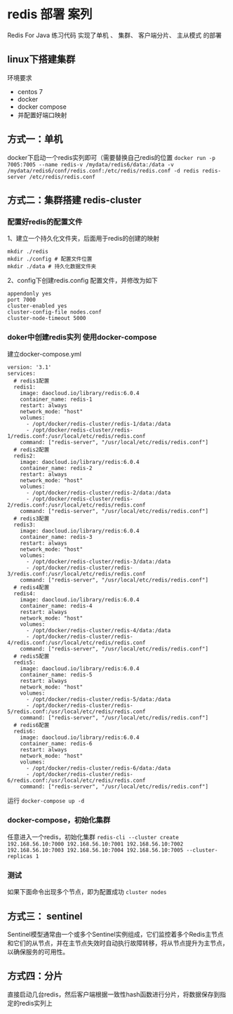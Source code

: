 # redis 部署 案列

Redis For Java 练习代码 
实现了单机 、 集群、 客户端分片、 主从模式 的部署
## linux下搭建集群

环境要求

- centos 7 
- docker
- docker compose
- 并配置好端口映射
## 方式一：单机
docker下启动一个redis实列即可（需要替换自己redis的位置
`docker run -p 7005:7005 --name redis-v /mydata/redis6/data:/data -v /mydata/redis6/conf/redis.conf:/etc/redis/redis.conf -d redis redis-server /etc/redis/redis.conf`
## 方式二：集群搭建 redis-cluster
### 配置好redis的配置文件
1、建立一个持久化文件夹，后面用于redis的创建的映射
```shell
mkdir ./redis
mkdir ./config # 配置文件位置
mkdir ./data # 持久化数据文件夹
```
2、config下创建redis.config 配置文件，并修改为如下
```
appendonly yes
port 7000
cluster-enabled yes
cluster-config-file nodes.conf
cluster-node-timeout 5000
```

### doker中创建redis实列 使用docker-compose
建立docker-compose.yml
```shell
version: '3.1'
services:
  # redis1配置
  redis1:
    image: daocloud.io/library/redis:6.0.4
    container_name: redis-1
    restart: always
    network_mode: "host"
    volumes:
      - /opt/docker/redis-cluster/redis-1/data:/data
      - /opt/docker/redis-cluster/redis-1/redis.conf:/usr/local/etc/redis/redis.conf
    command: ["redis-server", "/usr/local/etc/redis/redis.conf"]
  # redis2配置
  redis2:
    image: daocloud.io/library/redis:6.0.4
    container_name: redis-2
    restart: always
    network_mode: "host"
    volumes:
      - /opt/docker/redis-cluster/redis-2/data:/data
      - /opt/docker/redis-cluster/redis-2/redis.conf:/usr/local/etc/redis/redis.conf
    command: ["redis-server", "/usr/local/etc/redis/redis.conf"]
  # redis3配置
  redis3:
    image: daocloud.io/library/redis:6.0.4
    container_name: redis-3
    restart: always
    network_mode: "host"
    volumes:
      - /opt/docker/redis-cluster/redis-3/data:/data
      - /opt/docker/redis-cluster/redis-3/redis.conf:/usr/local/etc/redis/redis.conf
    command: ["redis-server", "/usr/local/etc/redis/redis.conf"]
  # redis4配置
  redis4:
    image: daocloud.io/library/redis:6.0.4
    container_name: redis-4
    restart: always
    network_mode: "host"
    volumes:
      - /opt/docker/redis-cluster/redis-4/data:/data
      - /opt/docker/redis-cluster/redis-4/redis.conf:/usr/local/etc/redis/redis.conf
    command: ["redis-server", "/usr/local/etc/redis/redis.conf"]
  # redis5配置
  redis5:
    image: daocloud.io/library/redis:6.0.4
    container_name: redis-5
    restart: always
    network_mode: "host"
    volumes:
      - /opt/docker/redis-cluster/redis-5/data:/data
      - /opt/docker/redis-cluster/redis-5/redis.conf:/usr/local/etc/redis/redis.conf
    command: ["redis-server", "/usr/local/etc/redis/redis.conf"]
  # redis6配置
  redis6:
    image: daocloud.io/library/redis:6.0.4
    container_name: redis-6
    restart: always
    network_mode: "host"
    volumes:
      - /opt/docker/redis-cluster/redis-6/data:/data
      - /opt/docker/redis-cluster/redis-6/redis.conf:/usr/local/etc/redis/redis.conf
    command: ["redis-server", "/usr/local/etc/redis/redis.conf"]
```
运行 
`docker-compose up -d`
### docker-compose，初始化集群
任意进入一个redis，初始化集群
`redis-cli --cluster create 192.168.56.10:7000 192.168.56.10:7001 192.168.56.10:7002 192.168.56.10:7003 192.168.56.10:7004 192.168.56.10:7005 --cluster-replicas 1 `

### 测试
如果下面命令出现多个节点，即为配置成功
`cluster nodes`
## 方式三： sentinel

Sentinel模型通常由一个或多个Sentinel实例组成，它们监控着多个Redis主节点和它们的从节点，并在主节点失效时自动执行故障转移，将从节点提升为主节点，以确保服务的可用性。

## 方式四：分片
直接启动几台redis，然后客户端根据一致性hash函数进行分片，将数据保存到指定的redis实列上